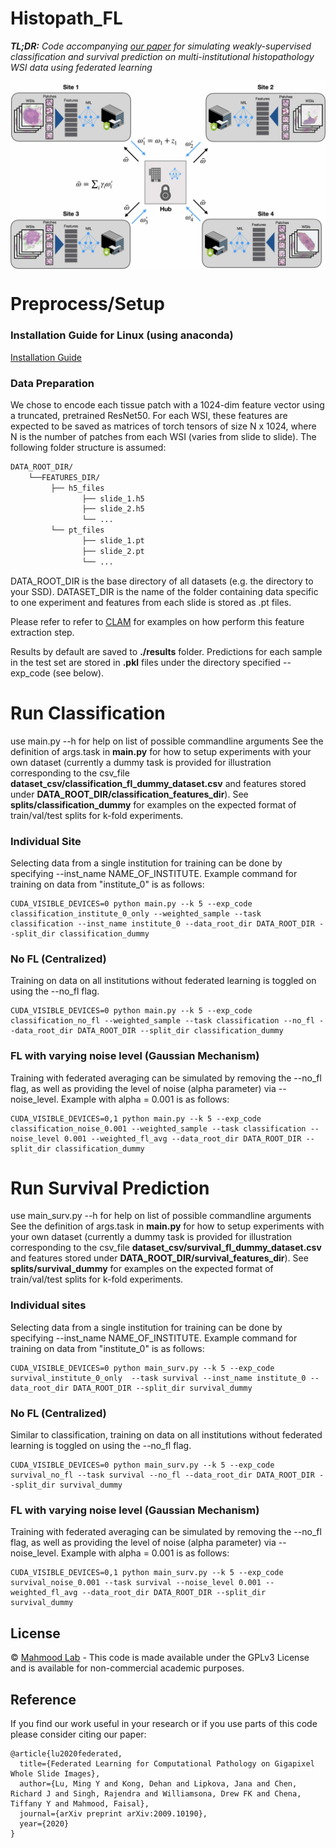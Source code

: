 # Histopath_FL
***TL;DR:** Code accompanying [our paper](https://arxiv.org/abs/2004.09666) for simulating weakly-supervised classification and survival prediction on multi-institutional histopathology WSI data using federated learning*

<img src="Fig1.jpg" align="center" />

# Preprocess/Setup
### Installation Guide for Linux (using anaconda)
[Installation Guide](https://github.com/mahmoodlab/CLAM/blob/master/docs/INSTALLATION.md)

### Data Preparation
We chose to encode each tissue patch with a 1024-dim feature vector using a truncated, pretrained ResNet50. For each WSI, these features are expected to be saved as matrices of torch tensors of size N x 1024, where N is the number of patches from each WSI (varies from slide to slide). The following folder structure is assumed:
```bash
DATA_ROOT_DIR/
    └──FEATURES_DIR/
         ├── h5_files
                ├── slide_1.h5
                ├── slide_2.h5
                └── ...
         └── pt_files
                ├── slide_1.pt
                ├── slide_2.pt
                └── ...
```
DATA_ROOT_DIR is the base directory of all datasets (e.g. the directory to your SSD). DATASET_DIR is the name of the folder containing data specific to one experiment and features from each slide is stored as .pt files.

Please refer to refer to [CLAM](https://github.com/mahmoodlab/CLAM) for examples on how perform this feature extraction step.

Results by default are saved to **./results** folder. Predictions for each sample in the test set are stored in **.pkl** files under the directory specified --exp_code (see below).

# Run Classification 
use main.py --h for help on list of possible commandline arguments
See the definition of args.task in **main.py** for how to setup experiments with your own dataset (currently a dummy task is provided for illustration corresponding to the csv_file **dataset_csv/classification_fl_dummy_dataset.csv** and features stored under **DATA_ROOT_DIR/classification_features_dir**).
See **splits/classification_dummy** for examples on the expected format of train/val/test splits for k-fold experiments.


### Individual Site
Selecting data from a single institution for training can be done by specifying --inst_name NAME_OF_INSTITUTE. Example command for training on data from "institute_0" is as follows:
```
CUDA_VISIBLE_DEVICES=0 python main.py --k 5 --exp_code classification_institute_0_only --weighted_sample --task classification --inst_name institute_0 --data_root_dir DATA_ROOT_DIR --split_dir classification_dummy
```

### No FL (Centralized)
Training on data on all institutions without federated learning is toggled on using the --no_fl flag. 
``` shell
CUDA_VISIBLE_DEVICES=0 python main.py --k 5 --exp_code classification_no_fl --weighted_sample --task classification --no_fl --data_root_dir DATA_ROOT_DIR --split_dir classification_dummy
```

### FL with varying noise level (Gaussian Mechanism)
Training with federated averaging can be simulated by removing the --no_fl flag, as well as providing the level of noise (alpha parameter) via --noise_level. Example with alpha = 0.001 is as follows:
``` shell
CUDA_VISIBLE_DEVICES=0,1 python main.py --k 5 --exp_code classification_noise_0.001 --weighted_sample --task classification --noise_level 0.001 --weighted_fl_avg --data_root_dir DATA_ROOT_DIR --split_dir classification_dummy
```

# Run Survival Prediction 
use main_surv.py --h for help on list of possible commandline arguments
See the definition of args.task in **main.py** for how to setup experiments with your own dataset (currently a dummy task is provided for illustration corresponding to the csv_file **dataset_csv/survival_fl_dummy_dataset.csv** and features stored under **DATA_ROOT_DIR/survival_features_dir**).
See **splits/survival_dummy** for examples on the expected format of train/val/test splits for k-fold experiments.

### Individual sites
Selecting data from a single institution for training can be done by specifying --inst_name NAME_OF_INSTITUTE. Example command for training on data from "institute_0" is as follows:
``` shell
CUDA_VISIBLE_DEVICES=0 python main_surv.py --k 5 --exp_code survival_institute_0_only  --task survival --inst_name institute_0 --data_root_dir DATA_ROOT_DIR --split_dir survival_dummy
```

### No FL (Centralized)
Similar to classification, training on data on all institutions without federated learning is toggled on using the --no_fl flag. 
``` shell
CUDA_VISIBLE_DEVICES=0 python main_surv.py --k 5 --exp_code survival_no_fl --task survival --no_fl --data_root_dir DATA_ROOT_DIR --split_dir survival_dummy
```
### FL with varying noise level (Gaussian Mechanism)
Training with federated averaging can be simulated by removing the --no_fl flag, as well as providing the level of noise (alpha parameter) via --noise_level. Example with alpha = 0.001 is as follows:
``` shell
CUDA_VISIBLE_DEVICES=0,1 python main_surv.py --k 5 --exp_code survival_noise_0.001 --task survival --noise_level 0.001 --weighted_fl_avg --data_root_dir DATA_ROOT_DIR --split_dir survival_dummy
```

## License
© [Mahmood Lab](http://www.mahmoodlab.org) - This code is made available under the GPLv3 License and is available for non-commercial academic purposes. 

## Reference
If you find our work useful in your research or if you use parts of this code please consider citing our paper:
```
@article{lu2020federated,
  title={Federated Learning for Computational Pathology on Gigapixel Whole Slide Images},
  author={Lu, Ming Y and Kong, Dehan and Lipkova, Jana and Chen, Richard J and Singh, Rajendra and Williamsona, Drew FK and Chena, Tiffany Y and Mahmood, Faisal},
  journal={arXiv preprint arXiv:2009.10190},
  year={2020}
}
```
